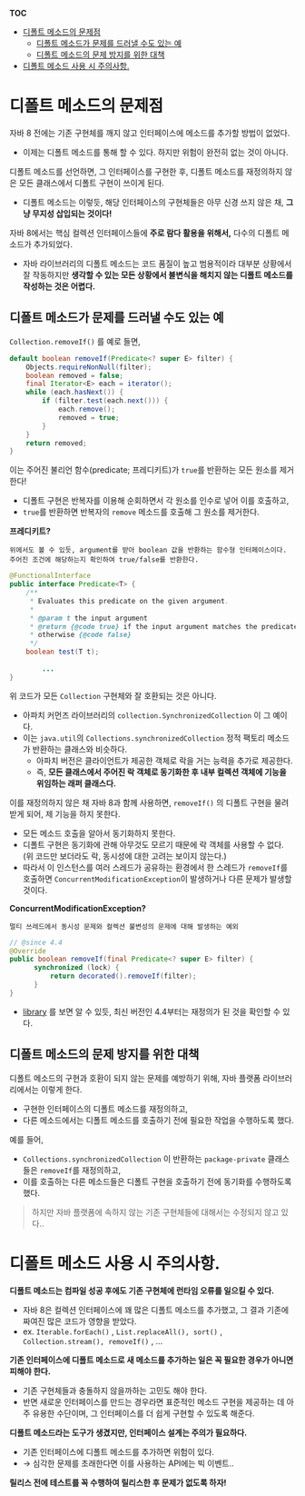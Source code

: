 **TOC**
- [디폴트 메소드의 문제점](#디폴트-메소드의-문제점)
  - [디폴트 메소드가 문제를 드러낼 수도 있는 예](#디폴트-메소드가-문제를-드러낼-수도-있는-예)
  - [디폴트 메소드의 문제 방지를 위한 대책](#디폴트-메소드의-문제-방지를-위한-대책)
- [디폴트 메소드 사용 시 주의사항.](#디폴트-메소드-사용-시-주의사항)

# 디폴트 메소드의 문제점
자바 8 전에는 기존 구현체를 깨지 않고 인터페이스에 메소드를 추가할 방법이 없었다.
- 이제는 디폴트 메소드를 통해 할 수 있다. 하지만 위험이 완전히 없는 것이 아니다.

디폴트 메소드를 선언하면, 그 인터페이스를 구현한 후, 디폴트 메소드를 재정의하지 않은 모든 클래스에서 디폴트 구현이 쓰이게 된다.
- 디폴트 메소드는 이렇듯, 해당 인터페이스의 구현체들은 아무 신경 쓰지 않은 채, **그냥 무지성 삽입되는 것이다!** 

자바 8에서는 핵심 컬렉션 인터페이스들에 **주로 람다 활용을 위해서,** 다수의 디폴트 메소드가 추가되었다.
- 자바 라이브러리의 디폴트 메소드는 코드 품질이 높고 범용적이라 대부분 상황에서 잘 작동하지만 **생각할 수 있는 모든 상황에서 불변식을 해치지 않는 디폴트 메소드를 작성하는 것은 어렵다.**

## 디폴트 메소드가 문제를 드러낼 수도 있는 예
`Collection.removeIf()` 를 예로 들면,

```java
default boolean removeIf(Predicate<? super E> filter) {
    Objects.requireNonNull(filter);
    boolean removed = false;
    final Iterator<E> each = iterator();
    while (each.hasNext()) {
        if (filter.test(each.next())) {
            each.remove();
            removed = true;
        }
    }
    return removed;
}
```

이는 주어진 불리언 함수(predicate; 프레디키트)가 `true`를 반환하는 모든 원소를 제거한다!
- 디폴트 구현은 반복자를 이용해 순회하면서 각 원소를 인수로 넣어 이를 호출하고,
- `true`를 반환하면 반복자의 `remove` 메소드를 호출해 그 원소를 제거한다.

**프레디키트?**
```
위에서도 볼 수 있듯, argument를 받아 boolean 값을 반환하는 함수형 인터페이스이다.
주어진 조건에 해당하는지 확인하여 true/false를 반환한다.
``` 
```java
@FunctionalInterface
public interface Predicate<T> {
    /**
     * Evaluates this predicate on the given argument.
     *
     * @param t the input argument
     * @return {@code true} if the input argument matches the predicate,
     * otherwise {@code false}
     */
    boolean test(T t);
		
		...
}
```

위 코드가 모든 `Collection` 구현체와 잘 호환되는 것은 아니다.
- 아파치 커먼즈 라이브러리의 `collection.SynchronizedCollection` 이 그 예이다.
- 이는 `java.util`의 `Collections.synchronizedCollection` 정적 팩토리 메소드가 반환하는 클래스와 비슷하다.
  - 아파치 버전은 클라이언트가 제공한 객체로 락을 거는 능력을 추가로 제공한다.
  - 즉, **모든 클래스에서 주어진 락 객체로 동기화한 후 내부 컬렉션 객체에 기능을 위임하는 래퍼 클래스다.**

이를 재정의하지 않은 채 자바 8과 함께 사용하면, `removeIf()` 의 디폴트 구현을 물려받게 되어, 제 기능을 하지 못한다.
- 모든 메소드 호출을 알아서 동기화하지 못한다.
- 디폴트 구현은 동기화에 관해 아무것도 모르기 때문에 락 객체를 사용할 수 없다. 
(위 코드만 보더라도 락, 동시성에 대한 고려는 보이지 않는다.)
- 따라서 이 인스턴스를 여러 스레드가 공유하는 환경에서 한 스레드가 `removeIf`를 호출하면 `ConcurrentModificationException`이 발생하거나 다른 문제가 발생할 것이다.

**ConcurrentModificationException?**
```
멀티 쓰레드에서 동시성 문제와 컬렉션 불변성의 문제에 대해 발생하는 예외
```

```java
// @since 4.4  
@Override    
public boolean removeIf(final Predicate<? super E> filter) {
      synchronized (lock) {
          return decorated().removeIf(filter);
      }
}
```
- [library](https://commons.apache.org/proper/commons-collections/javadocs/api-4.4/index.html) 를 보면 알 수 있듯, 최신 버전인 4.4부터는 재정의가 된 것을 확인할 수 있다.

## 디폴트 메소드의 문제 방지를 위한 대책
디폴트 메소드의 구현과 호환이 되지 않는 문제를 예방하기 위해, 자바 플랫폼 라이브러리에서는 이렇게 한다.
- 구현한 인터페이스의 디폴트 메소드를 재정의하고,
- 다른 메소드에서는 디폴트 메소드를 호출하기 전에 필요한 작업을 수행하도록 했다.

예를 들어,
- `Collections.synchronizedCollection` 이 반환하는 `package-private` 클래스들은 `removeIf`를 재정의하고,
- 이를 호출하는 다른 메소드들은 디폴트 구현을 호출하기 전에 동기화를 수행하도록 했다.

> 하지만 자바 플랫폼에 속하지 않는 기존 구현체들에 대해서는 수정되지 않고 있다..

# 디폴트 메소드 사용 시 주의사항.
**디폴트 메소드는 컴파일 성공 후에도 기존 구현체에 런타임 오류를 일으킬 수 있다.**
- 자바 8은 컬렉션 인터페이스에 꽤 많은 디폴트 메소드를 추가했고, 그 결과 기존에 짜여진 많은 코드가 영향을 받았다.
- ex. `Iterable.forEach()` , `List.replaceAll(), sort()` , `Collection.stream(), removeIf()` , ...

**기존 인터페이스에 디폴트 메소드로 새 메소드를 추가하는 일은 꼭 필요한 경우가 아니면 피해야 한다.**
- 기존 구현체들과 충돌하지 않을까하는 고민도 해야 한다.
- 반면 새로운 인터페이스를 만드는 경우라면 표준적인 메소드 구현을 제공하는 데 아주 유용한 수단이며, 그 인터페이스를 더 쉽게 구현할 수 있도록 해준다.

**디폴트 메소드라는 도구가 생겼지만, 인터페이스 설계는 주의가 필요하다.**
- 기존 인터페이스에 디폴트 메소드를 추가하면 위험이 있다. 
- → 심각한 문제를 초래한다면 이를 사용하는 API에는 빅 이벤트..

**릴리스 전에 테스트를 꼭 수행하여 릴리스한 후 문제가 없도록 하자!**